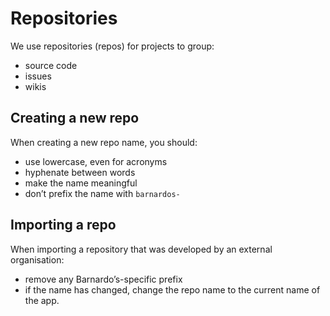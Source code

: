 # Repositories

We use repositories (repos) for projects to group:

- source code
- issues
- wikis

## Creating a new repo

When creating a new repo name, you should:

- use lowercase, even for acronyms
- hyphenate between words
- make the name meaningful
- don’t prefix the name with `barnardos-`

## Importing a repo

When importing a repository that was developed by an external organisation:

- remove any Barnardo’s-specific prefix
- if the name has changed, change the repo name to the current name of the app.
